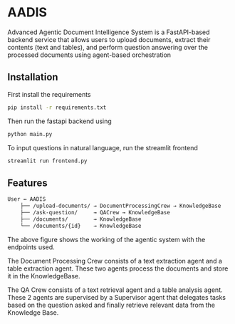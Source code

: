 
# AADIS

Advanced Agentic Document Intelligence System is a FastAPI-based backend service that allows users to upload documents, extract their contents (text and tables), and perform question answering over the processed documents using agent-based orchestration



## Installation

First install the requirements

```bash
pip install -r requirements.txt
```
Then run the fastapi backend using
```bash
python main.py
```
To input questions in natural language, run the streamlit frontend
```bash
streamlit run frontend.py
```
## Features

```bash
User ↔ AADIS
    ├── /upload-documents/ → DocumentProcessingCrew → KnowledgeBase
    ├── /ask-question/     → QACrew → KnowledgeBase
    ├── /documents/        → KnowledgeBase
    └── /documents/{id}    → KnowledgeBase
```
The above figure shows the working of the agentic system with the endpoints used.

The Document Processing Crew consists of a text extraction agent and a table extraction agent. These two agents process the documents and store it in the KnowledgeBase.

The QA Crew consists of a text retrieval agent and a table analysis agent. These 2 agents are supervised by a Supervisor agent that delegates tasks based on the question asked and finally retrieve relevant data from the Knowledge Base. 
